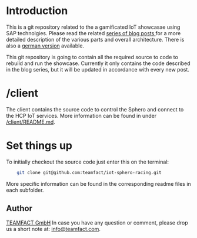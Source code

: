 # Introduction

This is a git repository related to the a gamificated IoT showcasae using SAP technolgies.
Please read the related [series of blog posts ](http://scn.sap.com/community/developer-center/cloud-platform/blog/2016/03/26/build-your-own-sphero-racing-iot-showcase-on-hcp) for a more detailed description of the various parts and overall architecture. There is also a [german version](http://www.teamfact.com/de/blog/2016/spielerische-iot-und-big-data-analyse/) available.

This git repository is going to contain all the required source to code to rebuild and run the showcase.
Currently it only contains the code described in the blog series, but it will be updated in accordance with every new post.

# /client

The client contains the source code to control the Sphero and connect to the HCP IoT services.
More information can be found in under [/client/README.md](https://github.com/teamfact/iot-sphero-racing/blob/master/client/REAMDE.md).

# Set things up

To initially checkout the source code just enter this on the terminal:

```bash
	git clone git@github.com:teamfact/iot-sphero-racing.git
```  

More specific information can be found in the corresponding readme files in each subfolder.

## Author

[TEAMFACT GmbH](www.teamfact.com)
In case you have any question or comment, please drop us a short note at: info@teamfact.com.
